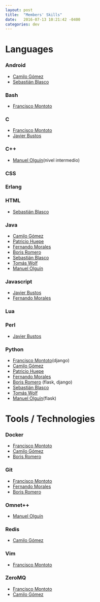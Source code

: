 ```yaml
---
layout: post
title:  "Members' Skills"
date:   2016-07-13 10:21:42 -0400
categories: dev
---
```

# Languages

### Android

  - [Camilo Gómez][camilog]
  - [Sebastián Blasco][sebablasko]

### Bash

  - [Francisco Montoto][fmontoto]

### C

  - [Francisco Montoto][fmontoto]
  - [Javier Bustos][madestro]

### C++
  
  - [Manuel Olguín][molguin92](nivel intermedio)

### CSS

### Erlang

### HTML
  - [Sebastián Blasco][sebablasko]

### Java

  - [Camilo Gómez][camilog]
  - [Patricio Huepe][phfollert]
  - [Fernando Morales][nanocatdemen]
  - [Boris Romero][boris]
  - [Sebastián Blasco][sebablasko]
  - [Tomás Wolf][twolfvb]
  - [Manuel Olguín][molguin92]

### Javascript

  - [Javier Bustos][madestro]
  - [Fernando Morales][nanocatdemen]

### Lua

### Perl

  - [Javier Bustos][madestro]

### Python

  - [Francisco Montoto][fmontoto](django)
  - [Camilo Gómez][camilog]
  - [Patricio Huepe][phfollert]
  - [Fernando Morales][nanocatdemen]
  - [Boris Romero][boris] (flask, django)
  - [Sebastián Blasco][sebablasko]
  - [Tomás Wolf][twolfvb]
  - [Manuel Olguín][molguin92](flask)

# Tools / Technologies

### Docker

  - [Francisco Montoto][fmontoto]
  - [Camilo Gómez][camilog]
  - [Boris Romero][boris]

### Git

  - [Francisco Montoto][fmontoto]
  - [Fernando Morales][nanocatdemen]
  - [Boris Romero][boris]

### Omnet++

  - [Manuel Olguín][molguin92]

### Redis

  - [Camilo Gómez][camilog]

### Vim

  - [Francisco Montoto][fmontoto]

### ZeroMQ

  - [Francisco Montoto][fmontoto]
  - [Camilo Gómez][camilog]

[fmontoto]: https://www.github.com/fmontoto
[camilog]: https://www.github.com/camilog
[madestro]: https://www.github.com/madestro
[phfollert]: https://www.github.com/phfollert
[nanocatdemen]: https://www.github.com/nanocatdemen
[boris]: https://www.github.com/zeeerooo
[sebablasko]: https://www.github.com/sebablasko
[twolfvb]: https://github.com/twolfvb
[molguin92]: https://github.com/molguin92
